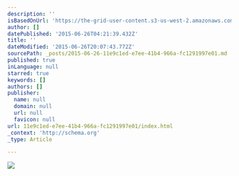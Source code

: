 ```yaml
---
description: ''
isBasedOnUrl: 'https://the-grid-user-content.s3-us-west-2.amazonaws.com/a3826211-ce46-4fac-843f-a4dbfd99cd7d.JPG'
author: []
datePublished: '2015-06-26T04:21:39.432Z'
title: ''
dateModified: '2015-06-26T20:07:43.772Z'
sourcePath: _posts/2015-06-26-11e9c1ed-e7ee-41b4-966a-fc1291997e01.md
published: true
inLanguage: null
starred: true
keywords: []
authors: []
publisher:
  name: null
  domain: null
  url: null
  favicon: null
url: 11e9c1ed-e7ee-41b4-966a-fc1291997e01/index.html
_context: 'http://schema.org'
_type: Article

---
```

![](https://the-grid-user-content.s3-us-west-2.amazonaws.com/a3826211-ce46-4fac-843f-a4dbfd99cd7d.JPG)